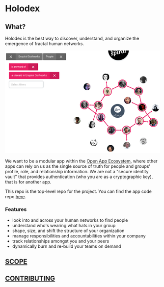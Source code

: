 # Holodex

## What?

Holodex is the best way to discover, understand, and organize the emergence of fractal human networks.

![snapshot of Holodex](./snaps/holodex0.png)

We want to be a modular app within the [Open App Ecosystem](https://github.com/open-app/core), where other apps can rely on us as the single source of truth for people and groups' profile, role, and relationship information. We are not a "secure identity vault" that provides authentication (who you are as a cryptographic key), that is for another app.

This repo is the top-level repo for the project. You can find the app code repo [here](https://github.com/holodex/app).

### Features

- look into and across your human networks to find people
- understand who's wearing what hats in your group
- shape, size, and shift the structure of your organization
- manage responsibilities and accountabilities within your company
- track relationships amongst you and your peers
- dynamically burn and re-build your teams on demand

## [SCOPE](SCOPE.md)

## [CONTRIBUTING](./CONTRIBUTING.md)
